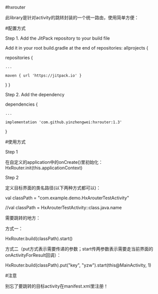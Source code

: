 #hxrouter

此library是针对activity的跳转封装的一个统一路由，使用简单方便：

#配置方式

Step 1. Add the JitPack repository to your build file

Add it in your root build.gradle at the end of repositories:
allprojects {

repositories {

	...

	maven { url 'https://jitpack.io' }

}
}

Step 2. Add the dependency

dependencies {

	...

	implementation 'com.github.yinzhengwei:hxrouter:1.3'
}


#使用方式

 Step 1

   在自定义的application中的onCreate()里初始化：HxRouter.init(this.applicationContext)


Step 2

定义目标界面的类名路径(以下两种方式都可以)：

val classPath = "com.example.demo.HxArouterTestActivity"

//val classPath = HxArouterTestActivity::class.java.name


需要跳转的地方：

方式一：

HxRouter.build(classPath).start()

方式二（put方式表示需要传递的参数；start传两参数表示需要走当前界面的onActivityForResult回调）：

HxRouter.build(classPath).put("key", "yzw").start(this@MainActivity, 1)


#注意

别忘了要跳转的目标activity在manifest.xml里注册！

